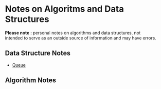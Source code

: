 # Notes on Algoritms and Data Structures

**Please note** : personal notes on algorithms and data structures, not intended to serve as an outside source of information and may have errors.

## Data Structure Notes
* [Queue](https://github.com/hannahlivnat/algonotes/blob/gh-pages/data-structure-notes/queue.md)

## Algorithm Notes